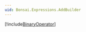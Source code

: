 ```yaml
---
uid: Bonsai.Expressions.AddBuilder
---
```


[!include[BinaryOperator](~/articles/expressions-binaryoperator.md)]